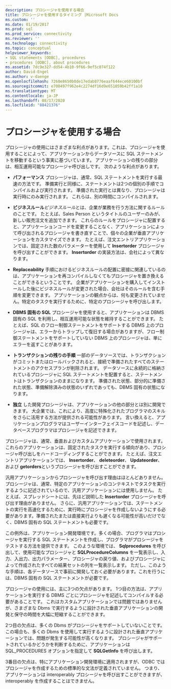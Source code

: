 ```yaml
---
description: プロシージャを使用する場合
title: プロシージャを使用するタイミング |Microsoft Docs
ms.custom: ''
ms.date: 01/19/2017
ms.prod: sql
ms.prod_service: connectivity
ms.reviewer: ''
ms.technology: connectivity
ms.topic: conceptual
helpviewer_keywords:
- SQL statements [ODBC], procedures
- procedures [ODBC], about procedures
ms.assetid: 7dc9e327-dd54-4b10-9f66-9ef5c074f122
author: David-Engel
ms.author: v-daenge
ms.openlocfilehash: 7268e8650b0de17edab8776eaaf644ece60100bf
ms.sourcegitcommit: e700497f962e4c2274df16d9e651059b42ff1a10
ms.translationtype: MT
ms.contentlocale: ja-JP
ms.lasthandoff: 08/17/2020
ms.locfileid: "88421376"
---
```

# <a name="when-to-use-procedures"></a>プロシージャを使用する場合
プロシージャの使用にはさまざまな利点があります。これは、プロシージャを使用することによって、アプリケーションからデータソースに SQL ステートメントを移動するという事実に基づいています。 アプリケーションの残りの部分は、相互運用可能なプロシージャ呼び出しです。 次のような利点があります。  
  
-   **パフォーマンス** プロシージャは、通常、SQL ステートメントを実行する最速の方法です。 準備実行と同様に、ステートメントは2つの個別の手順でコンパイルおよび実行されます。 準備された実行とは異なり、プロシージャは実行時にのみ実行されます。 これらは、別の時間にコンパイルされます。  
  
-   **ビジネスルール***ビジネスルール*とは、企業が業務を行う方法に関するルールのことです。 たとえば、Sales Person というタイトルのユーザーのみが、新しい販売注文を追加できます。 これらのルールをプロシージャに配置すると、アプリケーションコードを変更することなく、アプリケーションによって呼び出されるプロシージャを書き直すことで、個々の企業が垂直アプリケーションをカスタマイズできます。 たとえば、注文エントリアプリケーションでは、固定された数のパラメーターを使用して **Insertorder** プロシージャを呼び出すことができます。 **Insertorder** の実装方法は、会社によって異なります。  
  
-   **Replaceability** 手順におけるビジネスルールの配置に密接に関連しているのは、アプリケーションを再コンパイルしなくてもプロシージャを置き換えることができるということです。 企業がアプリケーションを購入してインストールした後にビジネスルールが変更された場合、会社はそのルールを含む手順を変更できます。 アプリケーションの観点からは、何も変更されていません。特定のタスクを実行するために、特定のプロシージャを呼び出します。  
  
-   **DBMS 固有の SQL** プロシージャを使用すると、アプリケーションは DBMS 固有の SQL を利用し、相互運用可能な状態を維持することができます。 たとえば、SQL のフロー制御ステートメントをサポートする DBMS 上のプロシージャは、エラーからトラップして復旧する場合がありますが、フロー制御ステートメントをサポートしていない DBMS 上のプロシージャは、単にエラーを返すことがあります。  
  
-   **トランザクションの残りの手順** 一部のデータソースでは、トランザクションがコミットまたはロールバックされると、接続で準備されたすべてのステートメントのアクセスプランが削除されます。 データソースに永続的に格納されているプロシージャに SQL ステートメントを配置すると、ステートメントはトランザクションのままになります。 準備された状態、部分的に準備された状態、準備解除済みの状態のいずれであっても、DBMS 固有の状態になります。  
  
-   **独立** した開発プロシージャは、アプリケーションの他の部分とは別に開発できます。 大企業では、これにより、高度に特殊化されたプログラマのスキルをさらに活用する方法が提供される可能性があります。 言い換えると、アプリケーションプログラマはユーザーインターフェイスコードを記述し、データベースプログラマはプロシージャを記述できます。  
  
 プロシージャは、通常、垂直およびカスタムアプリケーションで使用されます。 これらのアプリケーションは、固定されたタスクを実行する傾向があり、プロシージャ呼び出しをハードコーディングすることができます。 たとえば、注文エントリアプリケーションでは、 **Insertorder**、 **deleteorder**、 **Updateorder**、および **getorders**というプロシージャを呼び出すことができます。  
  
 汎用アプリケーションからプロシージャを呼び出す理由はほとんどありません。 プロシージャは、通常、特定のアプリケーションのコンテキストでタスクを実行するように記述されているので、汎用アプリケーションには使用しません。 たとえば、スプレッドシートには、先ほど説明した **Insertorder** プロシージャを呼び出す理由がありません。 さらに、汎用アプリケーションでは、ステートメントの実行を高速化するために、実行時にプロシージャを作成しないようにする必要があります。準備されたまたは直接実行よりも遅くなる可能性が高いだけでなく、DBMS 固有の SQL ステートメントも必要です。  
  
 この例外は、アプリケーション開発環境です。多くの場合、プログラマはプロシージャを実行する SQL ステートメントを作成し、プログラマがプロシージャをテストする方法を提供できます。 このような環境では、 **Sqlprocedures** を呼び出して、使用可能なプロシージャと **SQLProcedureColumns** を一覧表示し、入力、入出力、出力パラメーター、プロシージャの戻り値、およびプロシージャによって作成されたすべての結果セットの列を一覧表示します。 ただし、このような手順は、各データソースで事前に開発しておく必要があります。これを行うには、DBMS 固有の SQL ステートメントが必要です。  
  
 プロシージャの使用には、主に3つの欠点があります。 1つ目の方法は、アプリケーションを実行する DBMS ごとにプロシージャを記述してコンパイルする必要があることです。 これはカスタムアプリケーションでは問題ではありませんが、さまざまな Dbms で実行するように設計された垂直アプリケーションの開発と保守の時間を大幅に短縮することができます。  
  
 2つ目の欠点は、多くの Dbms がプロシージャをサポートしていないことです。 この場合も、多くの Dbms を使用して実行するように設計された垂直アプリケーションでは、問題が発生する可能性が高くなります。 プロシージャがサポートされているかどうかを判断するために、アプリケーションは SQL_PROCEDURES オプションを指定して **SQLGetInfo** を呼び出します。  
  
 3番目の欠点は、特にアプリケーション開発環境に適用されますが、ODBC ではプロシージャを作成するための標準的な文法が定義されていません。 つまり、アプリケーションは interoperably プロシージャを呼び出すことができますが、interoperably を作成することはできません。
